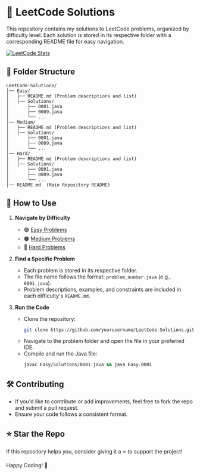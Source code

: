 # 🚀 LeetCode Solutions

This repository contains my solutions to LeetCode problems, organized by difficulty level. Each solution is stored in its respective folder with a corresponding README file for easy navigation.

<a href="https://leetcode.com/Sh041B/">
    <img src="https://leetcard.jacoblin.cool/Sh041B?theme=dark&font=Red%20Hat%20Mono&ext=heatmap&animation=true" alt="LeetCode Stats">
</a>


<!-- <img src="https://assets.leetcode.com/static_assets/others/LeetCode_75.gif" width="80" alt="Funny Cat"> -->

## 📂 Folder Structure

```
LeetCode-Solutions/
│── Easy/
│   ├── README.md (Problem descriptions and list)
│   │── Solutions/
│       ├── 0001.java
│       ├── 0009.java
│       └── ...  
│── Medium/
│   ├── README.md (Problem descriptions and list)
│   │── Solutions/
│       ├── 0001.java
│       ├── 0009.java
│       └── ...
│── Hard/
│   ├── README.md (Problem descriptions and list)
│   │── Solutions/
│       ├── 0001.java
│       ├── 0009.java
│       └── ...
│── README.md  (Main Repository README)
```

## 📖 How to Use

1. **Navigate by Difficulty**
   - 🟢 [Easy Problems](Easy)
   - 🟠 [Medium Problems](Medium)
   - 🔴 [Hard Problems](Hard)

2. **Find a Specific Problem**
   - Each problem is stored in its respective folder.
   - The file name follows the format: `problem_number.java` (e.g., `0001.java`).
   - Problem descriptions, examples, and constraints are included in each difficulty's `README.md`.

3. **Run the Code**
   - Clone the repository:  
     ```sh
     git clone https://github.com/yourusername/LeetCode-Solutions.git
     ```
   - Navigate to the problem folder and open the file in your preferred IDE.
   - Compile and run the Java file:
     ```sh
     javac Easy/Solutions/0001.java && java Easy.0001
     ```

## 🛠️ Contributing
- If you'd like to contribute or add improvements, feel free to fork the repo and submit a pull request.
- Ensure your code follows a consistent format.

## ⭐ Star the Repo
If this repository helps you, consider giving it a ⭐ to support the project!

Happy Coding! 🚀
